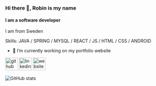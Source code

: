 ### Hi there 👋, Robin is my name
#### I am a software developer
I am from Sweden

Skills: JAVA / SPRING / MYSQL / REACT / JS / HTML / CSS / ANDROID

- 🔭 I’m currently working on my portfolio website 


[<img src='https://cdn.jsdelivr.net/npm/simple-icons@3.0.1/icons/github.svg' alt='github' height='40'>](https://github.com/misterZink)  [<img src='https://cdn.jsdelivr.net/npm/simple-icons@3.0.1/icons/linkedin.svg' alt='linkedin' height='40'>](https://www.linkedin.com/in/robin-heidari/)  [<img src='https://cdn.jsdelivr.net/npm/simple-icons@3.0.1/icons/icloud.svg' alt='website' height='40'>](https://robinheidari.com)  

![GitHub stats](https://github-readme-stats.vercel.app/api?username=misterZink&show_icons=true)  

